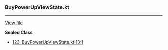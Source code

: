 ### BuyPowerUpViewState.kt
---
[View file](files/123_BuyPowerUpViewState.kt)

**Sealed Class**

 - [123_BuyPowerUpViewState.kt:13:1](files/123_BuyPowerUpViewState.kt#L13)
